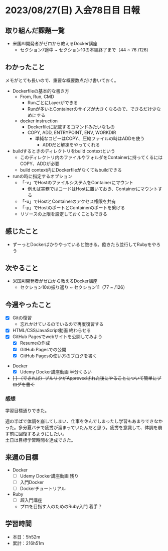 # 2023/08/27(日) 入会78日目 日報

## 取り組んだ課題一覧

- 米国AI開発者がゼロから教えるDocker講座
  - セクション7途中 ~ セクション10の本編終了まで（44 ~ 76 /126）

## わかったこと

メモがとても長いので、重要な概要数点だけ書いておく。

- Dockerfileの基本的な書き方
  - From, Run, CMD
    - RunごとにLayerができる
    - Runが多いとContainerのサイズが大きくなるので、できるだけ少なめにする
  - docker instruction
    - Dockerfileに記載するコマンドみたいなもの
    - COPY, ADD, ENTRYPOINT, ENV, WORKDIR
      - 単純なコピーはCOPY、圧縮ファイルの時はADDを使う
        - ADDだと解凍をやってくれる
- buildするときのディレクトリをbuild contextという
  - このディレクトリ内のファイルやフォルダをContainerに持ってくるにはCOPY、ADDが必要
  - build context内にDockerfileがなくてもbuildできる
- runの時に指定するオプション
  - 「-v」でHostのファイルシステムをContainerにマウント
    - 例えば実務ではコードはHostに置いておき、Containerにマウントする
  - 「-u」でHostとContainerのアクセス権限を共有
  - 「-p」でHostのポートとContainerのポートを繋げる
  - リソースの上限を設定しておくこともできる

## 感じたこと

- ずーっとDockerばかりやっていると飽きる。飽きたら並行してRubyをやろう

## 次やること

- 米国AI開発者がゼロから教えるDocker講座
  - セクション10の振り返り ~ セクション11（77 ~ /126）

## 今週やったこと

- [x] Gitの復習
  - 忘れかけているのでいるので再度復習する
- [x] HTML/CSS/JavaScript動画 終わらせる
- [x] GitHub Pagesでwebサイトを公開してみよう
  - [x] Resumeの作成
  - [x] GitHub Pagesでの公開
  - [x] GitHub Pagesの使い方のブログを書く
- Docker
  - [x] Udemy Docker講座動画 半分くらい

- ~~[ ] （できれば）プルリクがApprovedされた後にやることについて簡単にブログを書く~~

### 感想

学習目標通りできた。

週の半ばで体調を崩してしまい、仕事を休んでしまったし学習もあまりできなかった。多分夏バテで疲労が溜まっていたんだと思う。疲労を意識して、体調を崩す前に回復するようにしたい。  
土日は目標学習時間を達成できた。

## 来週の目標

- Docker
  - [ ] Udemy Docker講座動画 残り
  - [ ] 入門Docker
  - [ ] Dockerチュートリアル
- Ruby
  - [ ] 超入門講座
  - プロを目指す人のためのRuby入門 着手？

## 学習時間

- 本日：5h52m
- 累計：216h51m
